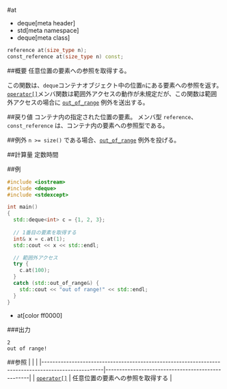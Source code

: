 #at
* deque[meta header]
* std[meta namespace]
* deque[meta class]

```cpp
reference at(size_type n);
const_reference at(size_type n) const;
```

##概要
任意位置の要素への参照を取得する。

この関数は、`deque`コンテナオブジェクト中の位置`n`にある要素への参照を返す。
[`operator[]`](./op_at.md)メンバ関数は範囲外アクセスの動作が未規定だが、この関数は範囲外アクセスの場合に [`out_of_range`](/reference/stdexcept.md) 例外を送出する。


##戻り値
コンテナ内の指定された位置の要素。
メンバ型 `reference`、`const_reference` は、コンテナ内の要素への参照型である。


##例外
`n >= size()` である場合、[`out_of_range`](/reference/stdexcept.md) 例外を投げる。


##計算量
定数時間


##例
```cpp
#include <iostream>
#include <deque>
#include <stdexcept>

int main()
{
  std::deque<int> c = {1, 2, 3};
 
  // 1番目の要素を取得する
  int& x = c.at(1);
  std::cout << x << std::endl;

  // 範囲外アクセス
  try {
    c.at(100);
  }
  catch (std::out_of_range&) {
    std::cout << "out of range!" << std::endl;
  }
}
```
* at[color ff0000]

###出力
```
2
out of range!
```

##参照
| | |
|----------------------------------------------------------------------------------------------------|--------------------------------------------------|
| [`operator[]`](./op_at.md) | 任意位置の要素への参照を取得する |


